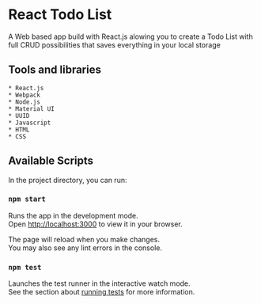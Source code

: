 # React Todo List

A Web based app build with React.js alowing you to create a Todo List with full CRUD possibilities that saves everything in your local storage

## Tools and libraries

    * React.js
    * Webpack
    * Node.js
    * Material UI
    * UUID
    * Javascript
    * HTML
    * CSS

## Available Scripts

In the project directory, you can run:

### `npm start`

Runs the app in the development mode.\
Open [http://localhost:3000](http://localhost:3000) to view it in your browser.

The page will reload when you make changes.\
You may also see any lint errors in the console.

### `npm test`

Launches the test runner in the interactive watch mode.\
See the section about [running tests](https://facebook.github.io/create-react-app/docs/running-tests) for more information.
